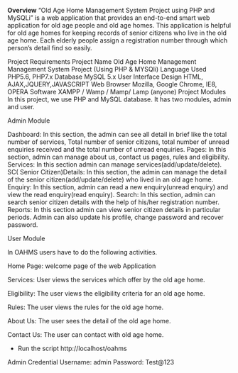 **Overview**
“Old Age Home Management System Project using PHP and MySQLi” is a web application that provides an end-to-end smart web application for old age people and old age homes. This application is helpful for old age homes for keeping records of senior citizens who live in the old age home. Each elderly people assign a registration number through which person’s detail find so easily.

Project Requirements
Project Name	Old Age Home Management Management System Project (Using PHP & MYSQli)
Language Used	PHP5.6, PHP7.x
Database	MySQL 5.x
User Interface Design	HTML, AJAX,JQUERY,JAVASCRIPT
Web Browser	Mozilla, Google Chrome, IE8, OPERA
Software	XAMPP / Wamp / Mamp/ Lamp (anyone)
Project Modules
In this project, we use PHP and  MySQL database. It has two modules, admin and user.

Admin Module

Dashboard: In this section, the admin can see all detail in brief like the total number of services, Total number of senior citizens, total number of unread enquiries received and the total number of unread enquiries.
Pages: In this section, admin can manage about us, contact us pages, rules and eligibility.
Services: In this section admin can manage services(add/update/delete).
SC( Senior Citizen)Details: In this section, the admin can manage the detail of the senior citizen(add/update/delete) who lived in an old age home.
Enquiry: In this section, admin can read a new enquiry(unread enquiry) and view the read enquiry(read enquiry).
Search: In this section, admin can search senior citizen details with the help of his/her registration number.
Reports: In this section admin can view senior citizen details in particular periods.
Admin can also update his profile, change password and recover password.

User Module

In OAHMS users have to do the following activities.

Home Page: welcome page of the web Application

Services: User views the services which offer by the old age home.

Eligibility: The user views the eligibility criteria for an old age home.

Rules: The user views the rules for the old age home.

About Us: The user sees the detail of the old age home.

Contact Us: The user can contact with old age home.

- Run the script http://localhost/oahms

Admin Credential
Username: admin
Password: Test@123

